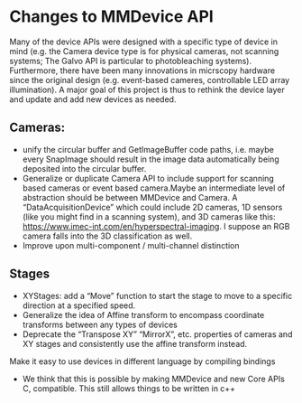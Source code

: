 # Changes to MMDevice API

Many of the device APIs were designed with a specific type of device in mind (e.g. the Camera device type is for physical cameras, not scanning systems; The Galvo API is particular to photobleaching systems). Furthermore, there have been many innovations in micrscopy hardware since the original design (e.g. event-based cameres, controllable LED array illumination). A major goal of this project is thus to rethink the device layer and update and add new devices as needed.


## Cameras: 
* unify the circular buffer and GetImageBuffer code paths, i.e. maybe every SnapImage should result in the image data automatically being deposited into the circular buffer. 
* Generalize or duplicate Camera API to include support for scanning based cameras or event based camera.Maybe an intermediate level of abstraction should be between MMDevice and Camera. A “DataAcquisitionDevice” which could include 2D cameras, 1D sensors (like you might find in a scanning system), and 3D cameras like this: https://www.imec-int.com/en/hyperspectral-imaging. I suppose an RGB camera falls into the 3D classification as well.
* Improve upon multi-component / multi-channel distinction

## Stages
* XYStages: add a “Move” function to start the stage to move to a specific direction at a specified speed.
* Generalize the idea of Affine transform to encompass coordinate transforms between any types of devices
* Deprecate the “Transpose XY” “MirrorX”, etc. properties of cameras and XY stages and consistently use the affine transform instead.


Make it easy to use devices in different language by compiling bindings
* We think that this is possible by making MMDevice and new Core APIs C, compatible. This still allows things to be written in c++



